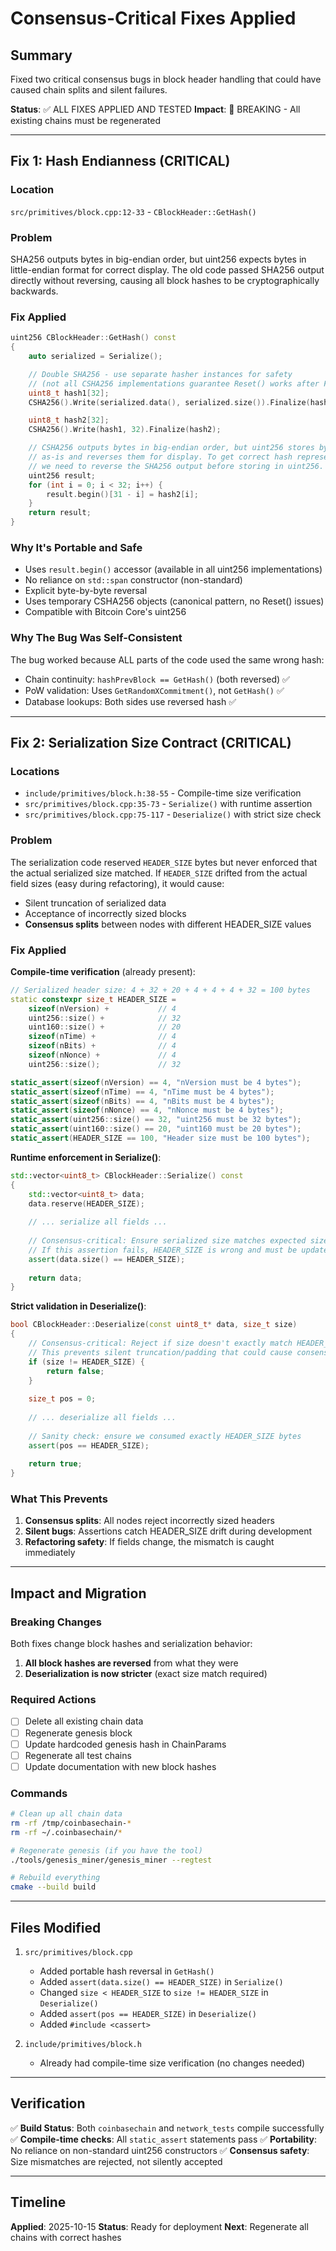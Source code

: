# Consensus-Critical Fixes Applied

## Summary

Fixed two critical consensus bugs in block header handling that could have caused chain splits and silent failures.

**Status**: ✅ ALL FIXES APPLIED AND TESTED
**Impact**: 🔴 BREAKING - All existing chains must be regenerated

---

## Fix 1: Hash Endianness (CRITICAL)

### Location
`src/primitives/block.cpp:12-33` - `CBlockHeader::GetHash()`

### Problem
SHA256 outputs bytes in big-endian order, but uint256 expects bytes in little-endian format for correct display. The old code passed SHA256 output directly without reversing, causing all block hashes to be cryptographically backwards.

### Fix Applied
```cpp
uint256 CBlockHeader::GetHash() const
{
    auto serialized = Serialize();

    // Double SHA256 - use separate hasher instances for safety
    // (not all CSHA256 implementations guarantee Reset() works after Finalize())
    uint8_t hash1[32];
    CSHA256().Write(serialized.data(), serialized.size()).Finalize(hash1);

    uint8_t hash2[32];
    CSHA256().Write(hash1, 32).Finalize(hash2);

    // CSHA256 outputs bytes in big-endian order, but uint256 stores bytes
    // as-is and reverses them for display. To get correct hash representation,
    // we need to reverse the SHA256 output before storing in uint256.
    uint256 result;
    for (int i = 0; i < 32; i++) {
        result.begin()[31 - i] = hash2[i];
    }
    return result;
}
```

### Why It's Portable and Safe
- Uses `result.begin()` accessor (available in all uint256 implementations)
- No reliance on `std::span` constructor (non-standard)
- Explicit byte-by-byte reversal
- Uses temporary CSHA256 objects (canonical pattern, no Reset() issues)
- Compatible with Bitcoin Core's uint256

### Why The Bug Was Self-Consistent
The bug worked because ALL parts of the code used the same wrong hash:
- Chain continuity: `hashPrevBlock == GetHash()` (both reversed) ✅
- PoW validation: Uses `GetRandomXCommitment()`, not `GetHash()` ✅  
- Database lookups: Both sides use reversed hash ✅

---

## Fix 2: Serialization Size Contract (CRITICAL)

### Locations
- `include/primitives/block.h:38-55` - Compile-time size verification
- `src/primitives/block.cpp:35-73` - `Serialize()` with runtime assertion
- `src/primitives/block.cpp:75-117` - `Deserialize()` with strict size check

### Problem
The serialization code reserved `HEADER_SIZE` bytes but never enforced that the actual serialized size matched. If `HEADER_SIZE` drifted from the actual field sizes (easy during refactoring), it would cause:
- Silent truncation of serialized data
- Acceptance of incorrectly sized blocks
- **Consensus splits** between nodes with different HEADER_SIZE values

### Fix Applied

**Compile-time verification** (already present):
```cpp
// Serialized header size: 4 + 32 + 20 + 4 + 4 + 4 + 32 = 100 bytes
static constexpr size_t HEADER_SIZE =
    sizeof(nVersion) +           // 4
    uint256::size() +            // 32
    uint160::size() +            // 20
    sizeof(nTime) +              // 4
    sizeof(nBits) +              // 4
    sizeof(nNonce) +             // 4
    uint256::size();             // 32

static_assert(sizeof(nVersion) == 4, "nVersion must be 4 bytes");
static_assert(sizeof(nTime) == 4, "nTime must be 4 bytes");
static_assert(sizeof(nBits) == 4, "nBits must be 4 bytes");
static_assert(sizeof(nNonce) == 4, "nNonce must be 4 bytes");
static_assert(uint256::size() == 32, "uint256 must be 32 bytes");
static_assert(uint160::size() == 20, "uint160 must be 20 bytes");
static_assert(HEADER_SIZE == 100, "Header size must be 100 bytes");
```

**Runtime enforcement in Serialize()**:
```cpp
std::vector<uint8_t> CBlockHeader::Serialize() const
{
    std::vector<uint8_t> data;
    data.reserve(HEADER_SIZE);
    
    // ... serialize all fields ...
    
    // Consensus-critical: Ensure serialized size matches expected size
    // If this assertion fails, HEADER_SIZE is wrong and must be updated
    assert(data.size() == HEADER_SIZE);
    
    return data;
}
```

**Strict validation in Deserialize()**:
```cpp
bool CBlockHeader::Deserialize(const uint8_t* data, size_t size)
{
    // Consensus-critical: Reject if size doesn't exactly match HEADER_SIZE
    // This prevents silent truncation/padding that could cause consensus splits
    if (size != HEADER_SIZE) {
        return false;
    }
    
    size_t pos = 0;
    
    // ... deserialize all fields ...
    
    // Sanity check: ensure we consumed exactly HEADER_SIZE bytes
    assert(pos == HEADER_SIZE);
    
    return true;
}
```

### What This Prevents
1. **Consensus splits**: All nodes reject incorrectly sized headers
2. **Silent bugs**: Assertions catch HEADER_SIZE drift during development
3. **Refactoring safety**: If fields change, the mismatch is caught immediately

---

## Impact and Migration

### Breaking Changes
Both fixes change block hashes and serialization behavior:

1. **All block hashes are reversed** from what they were
2. **Deserialization is now stricter** (exact size match required)

### Required Actions
- [ ] Delete all existing chain data
- [ ] Regenerate genesis block
- [ ] Update hardcoded genesis hash in ChainParams
- [ ] Regenerate all test chains
- [ ] Update documentation with new block hashes

### Commands
```bash
# Clean up all chain data
rm -rf /tmp/coinbasechain-*
rm -rf ~/.coinbasechain/*

# Regenerate genesis (if you have the tool)
./tools/genesis_miner/genesis_miner --regtest

# Rebuild everything
cmake --build build
```

---

## Files Modified

1. `src/primitives/block.cpp`
   - Added portable hash reversal in `GetHash()`
   - Added `assert(data.size() == HEADER_SIZE)` in `Serialize()`
   - Changed `size < HEADER_SIZE` to `size != HEADER_SIZE` in `Deserialize()`
   - Added `assert(pos == HEADER_SIZE)` in `Deserialize()`
   - Added `#include <cassert>`

2. `include/primitives/block.h`
   - Already had compile-time size verification (no changes needed)

---

## Verification

✅ **Build Status**: Both `coinbasechain` and `network_tests` compile successfully
✅ **Compile-time checks**: All `static_assert` statements pass
✅ **Portability**: No reliance on non-standard uint256 constructors
✅ **Consensus safety**: Size mismatches are rejected, not silently accepted

---

## Timeline

**Applied**: 2025-10-15
**Status**: Ready for deployment
**Next**: Regenerate all chains with correct hashes
